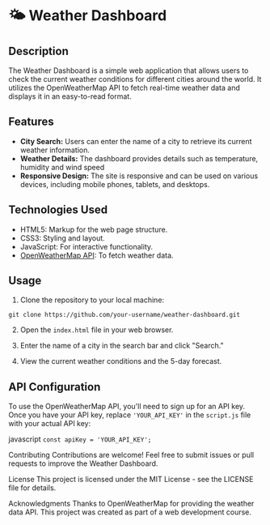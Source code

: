 # :sun_behind_small_cloud: Weather Dashboard
## Description

The Weather Dashboard is a simple web application that allows users to check the current weather conditions for different cities around the world. It utilizes the OpenWeatherMap API to fetch real-time weather data and displays it in an easy-to-read format.

## Features

- **City Search:** Users can enter the name of a city to retrieve its current weather information.
- **Weather Details:** The dashboard provides details such as temperature, humidity and wind speed
- **Responsive Design:** The site is responsive and can be used on various devices, including mobile phones, tablets, and desktops.

## Technologies Used

- HTML5: Markup for the web page structure.
- CSS3: Styling and layout.
- JavaScript: For interactive functionality.
- [OpenWeatherMap API](https://openweathermap.org/api): To fetch weather data.

## Usage

1. Clone the repository to your local machine:

```git clone https://github.com/your-username/weather-dashboard.git```

2. Open the `index.html` file in your web browser.

3. Enter the name of a city in the search bar and click "Search."

4. View the current weather conditions and the 5-day forecast.

## API Configuration

To use the OpenWeatherMap API, you'll need to sign up for an API key. Once you have your API key, replace `'YOUR_API_KEY'` in the `script.js` file with your actual API key:

javascript
```const apiKey = 'YOUR_API_KEY';```

Contributing
Contributions are welcome! Feel free to submit issues or pull requests to improve the Weather Dashboard.

License
This project is licensed under the MIT License - see the LICENSE file for details.

Acknowledgments
Thanks to OpenWeatherMap for providing the weather data API.
This project was created as part of a web development course.

